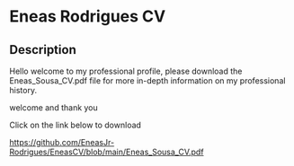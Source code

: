 Eneas Rodrigues CV
================

## Description

Hello welcome to my professional profile, please download the Eneas_Sousa_CV.pdf file for more in-depth information on my professional history.

welcome and thank you

Click on the link below to download

https://github.com/EneasJr-Rodrigues/EneasCV/blob/main/Eneas_Sousa_CV.pdf
